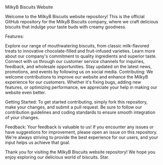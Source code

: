MilkyB Biscuits Website

Welcome to the MilkyB Biscuits website repository! This is the official GitHub repository for the MilkyB Biscuits company, where we craft delicious biscuits that indulge your taste buds with creamy goodness.

Features:

Explore our range of mouthwatering biscuits, from classic milk-flavored treats to innovative chocolate-filled and fruit-infused varieties.
Learn more about our company's commitment to quality ingredients and superior taste.
Connect with us through our customer service channels for inquiries, feedback, and wholesale opportunities.
Stay updated on the latest news, promotions, and events by following us on social media.
Contributing:
We welcome contributions to improve our website and enhance the MilkyB experience for our customers. Whether it's fixing bugs, adding new features, or optimizing performance, we appreciate your help in making our website even better.

Getting Started:
To get started contributing, simply fork this repository, make your changes, and submit a pull request. Be sure to follow our contribution guidelines and coding standards to ensure smooth integration of your changes.

Feedback:
Your feedback is valuable to us! If you encounter any issues or have suggestions for improvement, please open an issue on this repository. We're always striving to provide the best experience for our users, and your input helps us achieve that goal.

Thank you for visiting the MilkyB Biscuits website repository! We hope you enjoy exploring our delicious world of biscuits.
Star.
